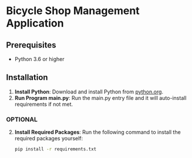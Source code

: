 # Bicycle Shop Management Application

## Prerequisites

- Python 3.6 or higher

## Installation

1. **Install Python**: Download and install Python from [python.org](https://www.python.org/downloads/).
2. **Run Program main.py**: Run the main.py entry file and it will auto-install requirements if not met.

### OPTIONAL
2. **Install Required Packages**: Run the following command to install the required packages yourself:
   ```sh
   pip install -r requirements.txt